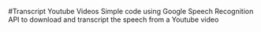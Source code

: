 #Transcript Youtube Videos
Simple code using Google Speech Recognition API to download and transcript the speech from a Youtube video
